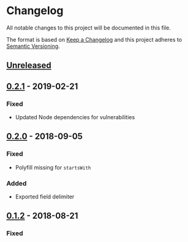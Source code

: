 # Changelog
All notable changes to this project will be documented in this file.

The format is based on [Keep a Changelog](http://keepachangelog.com/en/1.0.0/)
and this project adheres to [Semantic Versioning](http://semver.org/spec/v2.0.0.html).

## [Unreleased]

## [0.2.1] - 2019-02-21
### Fixed
- Updated Node dependencies for vulnerabilities

## [0.2.0] - 2018-09-05
### Fixed
- Polyfill missing for `startsWith`

### Added
- Exported field delimiter

## [0.1.2] - 2018-08-21
### Fixed

[Unreleased]: https://github.com/brandlabs/bigcommerce-custom-fields-hierarchy/compare/v0.2.1...HEAD
[0.2.1]: https://github.com/brandlabs/bigcommerce-custom-fields-hierarchy/compare/v0.2.0...v0.2.1
[0.2.0]: https://github.com/brandlabs/bigcommerce-custom-fields-hierarchy/compare/v0.1.2...v0.2.0
[0.1.2]: https://github.com/brandlabs/bigcommerce-custom-fields-hierarchy/compare/v0.1.1...v0.1.2
[0.1.1]: https://github.com/brandlabs/bigcommerce-custom-fields-hierarchy/compare/v0.1.0...v0.1.1
[0.1.0]: https://github.com/brandlabs/bigcommerce-custom-fields-hierarchy/compare/v0.0.0...v0.1.0